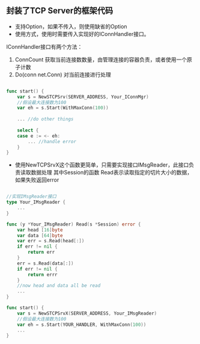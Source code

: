 ## 封装了TCP Server的框架代码

- 支持Option，如果不传入，则使用缺省的Option
- 使用方式，使用时需要传入实现好的IConnHandler接口。

IConnHandler接口有两个方法：
1. ConnCount 获取当前连接数数量，由管理连接的容器负责，或者使用一个原子计数
2. Do(conn net.Conn) 对当前连接进行处理

```go

func start() {
	var s = NewSTCPSrv(SERVER_ADDRESS, Your_IConnMgr)
	//假设最大连接数为100
	var eh = s.Start(WithMaxConn(100))
	
	... //do other things
	
	select {
	case e := <- eh:
	    ... //handle error 
    }   
}
```

- 使用NewTCPSrvX这个函数更简单，只需要实现接口IMsgReader，此接口负责读取数据处理
  其中Session的函数 Read表示读取指定的切片大小的数据，如果失败返回error

```go

//实现IMsgReader接口
type Your_IMsgReader {
    ...
}

func (y *Your_IMsgReader) Read(s *Session) error {
	var head [16]byte
	var data [64]byte
	var err = s.Read(head[:])
	if err != nil {
	    return err
	}
	err = s.Read(data[:])
	if err != nil {
	    return errr
	}   
	//now head and data all be read
	...
}

func start() {
	var s = NewSTCPSrvX(SERVER_ADDRESS, Your_IMsgReader)
	//假设最大连接数为100
	var eh = s.Start(YOUR_HANDLER, WithMaxConn(100))
	...
}
```
